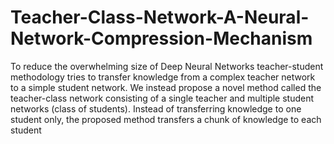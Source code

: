 # Teacher-Class-Network-A-Neural-Network-Compression-Mechanism
To reduce the overwhelming size of Deep Neural Networks teacher-student methodology tries to transfer knowledge from a complex teacher network to a simple student network. We instead propose a novel method called the teacher-class network consisting of a single teacher and multiple student networks (class of students). Instead of transferring knowledge to one student only, the proposed method transfers a chunk of knowledge to each student
